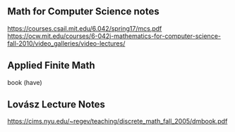 

## Math for Computer Science notes
https://courses.csail.mit.edu/6.042/spring17/mcs.pdf
https://ocw.mit.edu/courses/6-042j-mathematics-for-computer-science-fall-2010/video_galleries/video-lectures/

## Applied Finite Math
book (have)

## Lovász Lecture Notes
https://cims.nyu.edu/~regev/teaching/discrete_math_fall_2005/dmbook.pdf